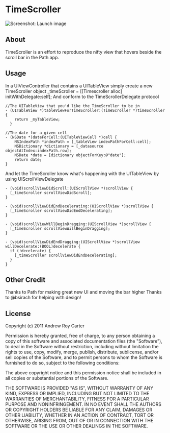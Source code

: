 TimeScroller
============

![Screenshot: Launch image](https://github.com/andrewroycarter/TimeScroller/raw/master/screenshot.png)

About
-----

TimeScroller is an effort to reproduce the nifty view that hovers beside the scroll bar in the Path app. 

Usage
-----

In a UIViewController that contains a UITableView simply create a new TimeScroller object
    _timeScroller = [[Timescroller alloc] initWithDelegate:self];
And conform to the TimeScrollerDelegate protocol

    //The UITableView that you'd like the TimeScroller to be in
    - (UITableView *)tableViewForTimeScroller:(TimeScroller *)timeScroller {
        return _myTableView;
      }

    //The date for a given cell
    - (NSDate *)dateForCell:(UITableViewCell *)cell {
        NSIndexPath *indexPath = [_tableView indexPathForCell:cell];
        NSDictionary *dictionary = [_datasource objectAtIndex:indexPath.row];
        NSDate *date = [dictionary objectForKey:@"date"];
        return date;                        
    }

And let the TimeScroller know what's happening with the UITableView by using UIScrollViewDelegate

    - (void)scrollViewDidScroll:(UIScrollView *)scrollView {
      [_timeScroller scrollViewDidScroll];       
    }

    - (void)scrollViewDidEndDecelerating:(UIScrollView *)scrollView {
      [_timeScroller scrollViewDidEndDecelerating];
    }

    - (void)scrollViewWillBeginDragging:(UIScrollView *)scrollView {
      [_timeScroller scrollViewWillBeginDragging];
    }

    - (void)scrollViewDidEndDragging:(UIScrollView *)scrollView willDecelerate:(BOOL)decelerate {                  
      if (!decelerate) {                        
        [_timeScroller scrollViewDidEndDecelerating];                                      
      }                                               
    }

Other Credit
------------

Thanks to Path for making great new UI and moving the bar higher
Thanks to @bsirach for helping with design!


License
-------

Copyright (c) 2011 Andrew Roy Carter

Permission is hereby granted, free of charge, to any person obtaining a copy of this software and associated documentation files (the "Software"), to deal in the Software without restriction, including without limitation the rights to use, copy, modify, merge, publish, distribute, sublicense, and/or sell copies of the Software, and to permit persons to whom the Software is furnished to do so, subject to the following conditions:

The above copyright notice and this permission notice shall be included in all copies or substantial portions of the Software.

THE SOFTWARE IS PROVIDED "AS IS", WITHOUT WARRANTY OF ANY KIND, EXPRESS OR IMPLIED, INCLUDING BUT NOT LIMITED TO THE WARRANTIES OF MERCHANTABILITY, FITNESS FOR A PARTICULAR PURPOSE AND NONINFRINGEMENT. IN NO EVENT SHALL THE AUTHORS OR COPYRIGHT HOLDERS BE LIABLE FOR ANY CLAIM, DAMAGES OR OTHER LIABILITY, WHETHER IN AN ACTION OF CONTRACT, TORT OR OTHERWISE, ARISING FROM, OUT OF OR IN CONNECTION WITH THE SOFTWARE OR THE USE OR OTHER DEALINGS IN THE SOFTWARE.
